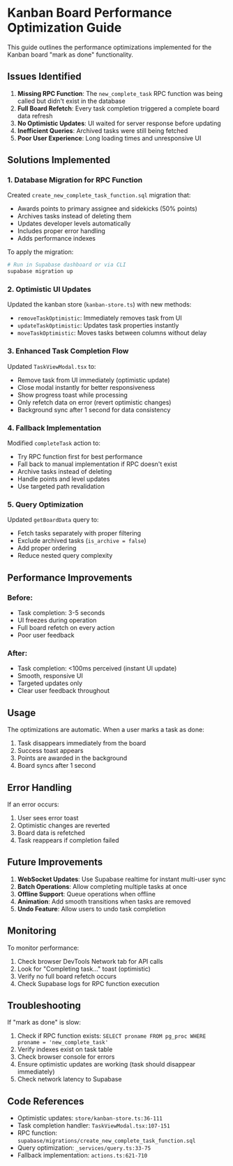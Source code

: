 # Kanban Board Performance Optimization Guide

This guide outlines the performance optimizations implemented for the Kanban board "mark as done" functionality.

## Issues Identified

1. **Missing RPC Function**: The `new_complete_task` RPC function was being called but didn't exist in the database
2. **Full Board Refetch**: Every task completion triggered a complete board data refresh
3. **No Optimistic Updates**: UI waited for server response before updating
4. **Inefficient Queries**: Archived tasks were still being fetched
5. **Poor User Experience**: Long loading times and unresponsive UI

## Solutions Implemented

### 1. Database Migration for RPC Function

Created `create_new_complete_task_function.sql` migration that:
- Awards points to primary assignee and sidekicks (50% points)
- Archives tasks instead of deleting them
- Updates developer levels automatically
- Includes proper error handling
- Adds performance indexes

To apply the migration:
```bash
# Run in Supabase dashboard or via CLI
supabase migration up
```

### 2. Optimistic UI Updates

Updated the kanban store (`kanban-store.ts`) with new methods:
- `removeTaskOptimistic`: Immediately removes task from UI
- `updateTaskOptimistic`: Updates task properties instantly
- `moveTaskOptimistic`: Moves tasks between columns without delay

### 3. Enhanced Task Completion Flow

Updated `TaskViewModal.tsx` to:
- Remove task from UI immediately (optimistic update)
- Close modal instantly for better responsiveness
- Show progress toast while processing
- Only refetch data on error (revert optimistic changes)
- Background sync after 1 second for data consistency

### 4. Fallback Implementation

Modified `completeTask` action to:
- Try RPC function first for best performance
- Fall back to manual implementation if RPC doesn't exist
- Archive tasks instead of deleting
- Handle points and level updates
- Use targeted path revalidation

### 5. Query Optimization

Updated `getBoardData` query to:
- Fetch tasks separately with proper filtering
- Exclude archived tasks (`is_archive = false`)
- Add proper ordering
- Reduce nested query complexity

## Performance Improvements

### Before:
- Task completion: 3-5 seconds
- UI freezes during operation
- Full board refetch on every action
- Poor user feedback

### After:
- Task completion: <100ms perceived (instant UI update)
- Smooth, responsive UI
- Targeted updates only
- Clear user feedback throughout

## Usage

The optimizations are automatic. When a user marks a task as done:

1. Task disappears immediately from the board
2. Success toast appears
3. Points are awarded in the background
4. Board syncs after 1 second

## Error Handling

If an error occurs:
1. User sees error toast
2. Optimistic changes are reverted
3. Board data is refetched
4. Task reappears if completion failed

## Future Improvements

1. **WebSocket Updates**: Use Supabase realtime for instant multi-user sync
2. **Batch Operations**: Allow completing multiple tasks at once
3. **Offline Support**: Queue operations when offline
4. **Animation**: Add smooth transitions when tasks are removed
5. **Undo Feature**: Allow users to undo task completion

## Monitoring

To monitor performance:
1. Check browser DevTools Network tab for API calls
2. Look for "Completing task..." toast (optimistic)
3. Verify no full board refetch occurs
4. Check Supabase logs for RPC function execution

## Troubleshooting

If "mark as done" is slow:
1. Check if RPC function exists: `SELECT proname FROM pg_proc WHERE proname = 'new_complete_task'`
2. Verify indexes exist on task table
3. Check browser console for errors
4. Ensure optimistic updates are working (task should disappear immediately)
5. Check network latency to Supabase

## Code References

- Optimistic updates: `store/kanban-store.ts:36-111`
- Task completion handler: `TaskViewModal.tsx:107-151`
- RPC function: `supabase/migrations/create_new_complete_task_function.sql`
- Query optimization: `_services/query.ts:33-75`
- Fallback implementation: `actions.ts:621-710`